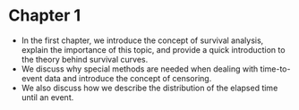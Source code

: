 # Chapter 1
* In the first chapter, we introduce the concept of survival analysis, explain the importance of this topic, and provide a quick introduction to the theory behind survival curves. 
* We discuss why special methods are needed when dealing with time-to-event data and introduce the concept of censoring. 
* We also discuss how we describe the distribution of the elapsed time until an event.
